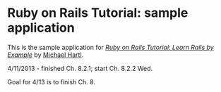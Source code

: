 # Ruby on Rails Tutorial: sample application

This is the sample application for
[*Ruby on Rails Tutorial: Learn Rails by Example*](http://railstutorial.org/)
by [Michael Hartl](http://michaelhartl.com/).

4/11/2013 - finished Ch. 8.2.1; start Ch. 8.2.2 Wed.

Goal for 4/13 is to finish Ch. 8.